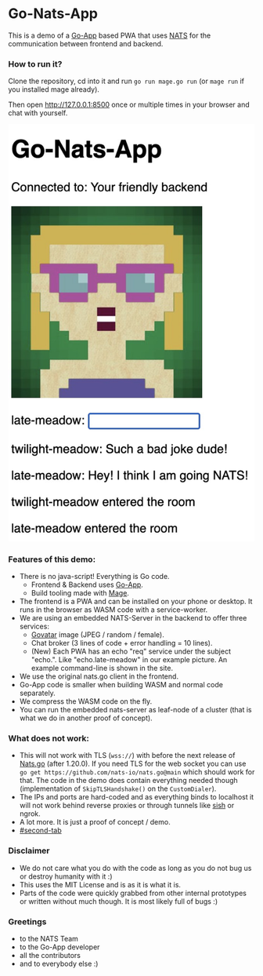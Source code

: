 # Go-Nats-App

This is a demo of a [Go-App](https://github.com/maxence-charriere/go-app) based PWA that uses [NATS](https://nats.io/) for the communication between frontend and backend.

### How to run it?

Clone the repository, cd into it and run `go run mage.go run` (or `mage run` if you installed mage already).

Then open http://127.0.0.1:8500 once or multiple times in your browser and chat with yourself.

![preview](.gitbook/assets/readme-image.jpg)

### Features of this demo:

* There is no java-script! Everything is Go code.
  * Frontend & Backend uses [Go-App](https://github.com/maxence-charriere/go-app).
  * Build tooling made with [Mage](https://magefile.org/).
* The frontend is a PWA and can be installed on your phone or desktop. It runs in the browser as WASM code with a service-worker.
* We are using an embedded NATS-Server in the backend to offer three services:
  * [Govatar](https://github.com/o1egl/govatar) image (JPEG / random / female).
  * Chat broker (3 lines of code + error handling = 10 lines).
  * (New) Each PWA has an echo "req" service under the subject "echo.". Like "echo.late-meadow" in our example picture. An example command-line is shown in the site.
* We use the original nats.go client in the frontend.
* Go-App code is smaller when building WASM and normal code separately.
* We compress the WASM code on the fly.
* You can run the embedded nats-server as leaf-node of a cluster (that is what we do in another proof of concept).

### What does not work:

* This will not work with TLS (`wss://`) with before the next release of [Nats.go](https://github.com/nats-io/nats.go) (after 1.20.0). If you need TLS for the web socket you can use `go get https://github.com/nats-io/nats.go@main` which should work for that. The code in the demo does contain everything needed though (implementation of `SkipTLSHandshake()` on the `CustomDialer`).
* The IPs and ports are hard-coded and as everything binds to localhost it will not work behind reverse proxies or through tunnels like [sish](https://github.com/antoniomika/sish) or ngrok.
* A lot more. It is just a proof of concept / demo.
* [#second-tab](page-1.md#second-tab "mention")

### Disclaimer

* We do not care what you do with the code as long as you do not bug us or destroy humanity with it :)
* This uses the MIT License and is as it is what it is.
* Parts of the code were quickly grabbed from other internal prototypes or written without much though. It is most likely full of bugs :)

### Greetings

* to the NATS Team
* to the Go-App developer
* all the contributors
* and to everybody else :)
